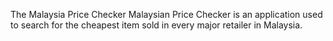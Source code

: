 The Malaysia Price Checker Malaysian Price Checker is an application used to search for the cheapest item sold in every major retailer in Malaysia.
